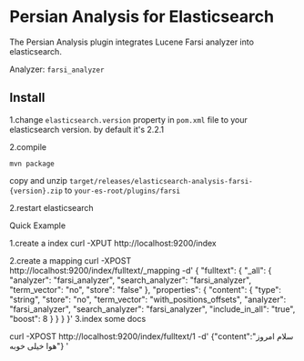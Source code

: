 Persian Analysis for Elasticsearch
=============================

The Persian Analysis plugin integrates Lucene Farsi analyzer into elasticsearch.

Analyzer: `farsi_analyzer` 

Install
-------

1.change `elasticsearch.version` property in `pom.xml` file to your elasticsearch version. by default it's 2.2.1

2.compile

`mvn package`

copy and unzip `target/releases/elasticsearch-analysis-farsi-{version}.zip` to `your-es-root/plugins/farsi`

2.restart elasticsearch



Quick Example

1.create a index
curl -XPUT http://localhost:9200/index

2.create a mapping
curl -XPOST http://localhost:9200/index/fulltext/_mapping -d'
{
    "fulltext": {
             "_all": {
            "analyzer": "farsi_analyzer",
            "search_analyzer": "farsi_analyzer",
            "term_vector": "no",
            "store": "false"
        },
        "properties": {
            "content": {
                "type": "string",
                "store": "no",
                "term_vector": "with_positions_offsets",
                "analyzer": "farsi_analyzer",
                "search_analyzer": "farsi_analyzer",
                "include_in_all": "true",
                "boost": 8
            }
        }
    }
}'
3.index some docs

curl -XPOST http://localhost:9200/index/fulltext/1 -d'
{"content":"سلام امروز هوا خیلی خوبه"}
'
